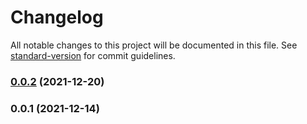 # Changelog

All notable changes to this project will be documented in this file. See [standard-version](https://github.com/conventional-changelog/standard-version) for commit guidelines.

### [0.0.2](https://github.com/yxjorhs/rdsex/compare/v0.0.1...v0.0.2) (2021-12-20)

### 0.0.1 (2021-12-14)
